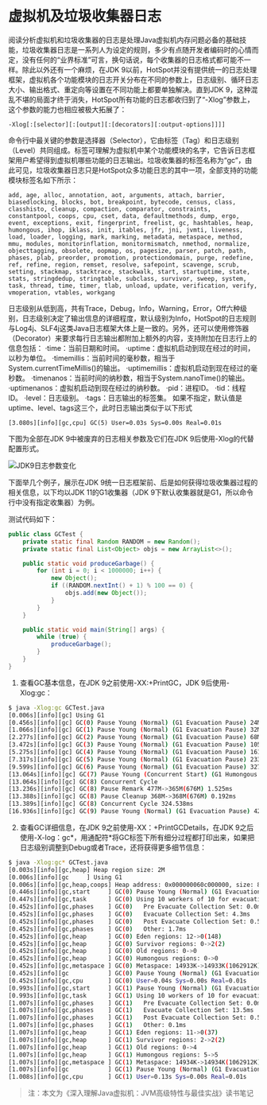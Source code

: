 # 虚拟机及垃圾收集器日志

阅读分析虚拟机和垃圾收集器的日志是处理Java虚拟机内存问题必备的基础技能，垃圾收集器日志是一系列人为设定的规则，多少有点随开发者编码时的心情而定，没有任何的“业界标准”可言，换句话说，每个收集器的日志格式都可能不一样。除此以外还有一个麻烦，在JDK 9以前，HotSpot并没有提供统一的日志处理框架，虚拟机各个功能模块的日志开关分布在不同的参数上，日志级别、循环日志大小、输出格式、重定向等设置在不同功能上都要单独解决。直到JDK 9，这种混乱不堪的局面才终于消失，HotSpot所有功能的日志都收归到了“-Xlog”参数上，这个参数的能力也相应被极大拓展了：

```
-Xlog[:[selector][:[output][:[decorators][:output-options]]]]
```

命令行中最关键的参数是选择器（Selector），它由标签（Tag）和日志级别（Level）共同组成。标签可理解为虚拟机中某个功能模块的名字，它告诉日志框架用户希望得到虚拟机哪些功能的日志输出。垃圾收集器的标签名称为“gc”，由此可见，垃圾收集器日志只是HotSpot众多功能日志的其中一项，全部支持的功能模块标签名如下所示：

```
add, age, alloc, annotation, aot, arguments, attach, barrier, biasedlocking, blocks, bot, breakpoint, bytecode, census, class, classhisto, cleanup, compaction, comparator, constraints, constantpool, coops, cpu, cset, data, defaultmethods, dump, ergo, event, exceptions, exit, fingerprint, freelist, gc, hashtables, heap, humongous, ihop, iklass, init, itables, jfr, jni, jvmti, liveness, load, loader, logging, mark, marking, metadata, metaspace, method, mmu, modules, monitorinflation, monitormismatch, nmethod, normalize, objecttagging, obsolete, oopmap, os, pagesize, parser, patch, path, phases, plab, preorder, promotion, protectiondomain, purge, redefine, ref, refine, region, remset, resolve, safepoint, scavenge, scrub, setting, stackmap, stacktrace, stackwalk, start, startuptime, state, stats, stringdedup, stringtable, subclass, survivor, sweep, system, task, thread, time, timer, tlab, unload, update, verification, verify, vmoperation, vtables, workgang
```

日志级别从低到高，共有Trace，Debug，Info，Warning，Error，Off六种级别，日志级别决定了输出信息的详细程度，默认级别为Info，HotSpot的日志规则与Log4j、SLF4j这类Java日志框架大体上是一致的。另外，还可以使用修饰器（Decorator）来要求每行日志输出都附加上额外的内容，支持附加在日志行上的信息包括：
·time：当前日期和时间。
·uptime：虚拟机启动到现在经过的时间，以秒为单位。
·timemillis：当前时间的毫秒数，相当于System.currentTimeMillis()的输出。
·uptimemillis：虚拟机启动到现在经过的毫秒数。
·timenanos：当前时间的纳秒数，相当于System.nanoTime()的输出。
·uptimenanos：虚拟机启动到现在经过的纳秒数。
·pid：进程ID。
·tid：线程ID。
·level：日志级别。
·tags：日志输出的标签集。
如果不指定，默认值是uptime、level、tags这三个，此时日志输出类似于以下形式

```
[3.080s][info][gc,cpu] GC(5) User=0.03s Sys=0.00s Real=0.01s
```

下图为全部在JDK 9中被废弃的日志相关参数及它们在JDK 9后使用-Xlog的代替配置形式。

![JDK9日志参数变化](https://raw.githubusercontent.com/renjiema/images/main/blogs/20210519141749.png)

下面举几个例子，展示在JDK 9统一日志框架前、后是如何获得垃圾收集器过程的相关信息，以下均以JDK 11的G1收集器（JDK 9下默认收集器就是G1，所以命令行中没有指定收集器）为例。

测试代码如下：

```java
public class GCTest {
    private static final Random RANDOM = new Random();
    private static final List<Object> objs = new ArrayList<>();

    public static void produceGarbage() {
        for (int i = 0; i < 1000000; i++) {
            new Object();
            if ((RANDOM.nextInt() + 1) % 100 == 0) {
                objs.add(new Object());
            }
        }
    }

    public static void main(String[] args) {
        while (true) {
            produceGarbage();
        }
    }
}
```

1. 查看GC基本信息，在JDK 9之前使用-XX:+PrintGC，JDK 9后使用-Xlog:gc：

```bash
$ java -Xlog:gc GCTest.java
[0.006s][info][gc] Using G1
[0.456s][info][gc] GC(0) Pause Young (Normal) (G1 Evacuation Pause) 24M->2M(500M) 7.473ms
[1.066s][info][gc] GC(1) Pause Young (Normal) (G1 Evacuation Pause) 32M->22M(500M) 14.451ms
[2.277s][info][gc] GC(2) Pause Young (Normal) (G1 Evacuation Pause) 68M->69M(500M) 30.491ms
[3.472s][info][gc] GC(3) Pause Young (Normal) (G1 Evacuation Pause) 105M->107M(500M) 19.614ms
[5.275s][info][gc] GC(4) Pause Young (Normal) (G1 Evacuation Pause) 161M->163M(676M) 30.018ms
[7.317s][info][gc] GC(5) Pause Young (Normal) (G1 Evacuation Pause) 233M->235M(676M) 29.550ms
[9.599s][info][gc] GC(6) Pause Young (Normal) (G1 Evacuation Pause) 327M->331M(676M) 32.882ms
[13.064s][info][gc] GC(7) Pause Young (Concurrent Start) (G1 Humongous Allocation) 391M->395M(676M) 37.852ms
[13.064s][info][gc] GC(8) Concurrent Cycle
[13.236s][info][gc] GC(8) Pause Remark 477M->365M(676M) 1.525ms
[13.388s][info][gc] GC(8) Pause Cleanup 368M->368M(676M) 0.192ms
[13.389s][info][gc] GC(8) Concurrent Cycle 324.538ms
[16.936s][info][gc] GC(9) Pause Young (Normal) (G1 Evacuation Pause) 429M->433M(816M) 41.896ms
```

2. 查看GC详细信息，在JDK 9之前使用-XX：+PrintGCDetails，在JDK 9之后使用-X-log：gc*，用通配符*将GC标签下所有细分过程都打印出来，如果把日志级别调整到Debug或者Trace，还将获得更多细节信息：

```bash
$ java -Xlog:gc* GCTest.java
[0.003s][info][gc,heap] Heap region size: 2M
[0.006s][info][gc     ] Using G1
[0.006s][info][gc,heap,coops] Heap address: 0x000000060c000000, size: 8000 MB, Compressed Oops mode: Zero based, Oop shift amount: 3
[0.446s][info][gc,start     ] GC(0) Pause Young (Normal) (G1 Evacuation Pause)
[0.447s][info][gc,task      ] GC(0) Using 10 workers of 10 for evacuation
[0.452s][info][gc,phases    ] GC(0)   Pre Evacuate Collection Set: 0.0ms
[0.452s][info][gc,phases    ] GC(0)   Evacuate Collection Set: 4.3ms
[0.452s][info][gc,phases    ] GC(0)   Post Evacuate Collection Set: 0.5ms
[0.452s][info][gc,phases    ] GC(0)   Other: 1.7ms
[0.452s][info][gc,heap      ] GC(0) Eden regions: 12->0(148)
[0.452s][info][gc,heap      ] GC(0) Survivor regions: 0->2(2)
[0.452s][info][gc,heap      ] GC(0) Old regions: 0->0
[0.452s][info][gc,heap      ] GC(0) Humongous regions: 0->0
[0.452s][info][gc,metaspace ] GC(0) Metaspace: 14933K->14933K(1062912K)
[0.452s][info][gc           ] GC(0) Pause Young (Normal) (G1 Evacuation Pause) 24M->2M(500M) 6.635ms
[0.452s][info][gc,cpu       ] GC(0) User=0.04s Sys=0.00s Real=0.01s
[0.993s][info][gc,start     ] GC(1) Pause Young (Normal) (G1 Evacuation Pause)
[0.993s][info][gc,task      ] GC(1) Using 10 workers of 10 for evacuation
[1.007s][info][gc,phases    ] GC(1)   Pre Evacuate Collection Set: 0.0ms
[1.007s][info][gc,phases    ] GC(1)   Evacuate Collection Set: 13.5ms
[1.007s][info][gc,phases    ] GC(1)   Post Evacuate Collection Set: 0.5ms
[1.007s][info][gc,phases    ] GC(1)   Other: 0.1ms
[1.007s][info][gc,heap      ] GC(1) Eden regions: 11->0(37)
[1.007s][info][gc,heap      ] GC(1) Survivor regions: 2->2(2)
[1.007s][info][gc,heap      ] GC(1) Old regions: 0->4
[1.007s][info][gc,heap      ] GC(1) Humongous regions: 5->5
[1.007s][info][gc,metaspace ] GC(1) Metaspace: 14934K->14934K(1062912K)
[1.007s][info][gc           ] GC(1) Pause Young (Normal) (G1 Evacuation Pause) 34M->21M(500M) 14.466ms
[1.008s][info][gc,cpu       ] GC(1) User=0.13s Sys=0.00s Real=0.01s
```



> 注：本文为《深入理解Java虚拟机：JVM高级特性与最佳实战》读书笔记